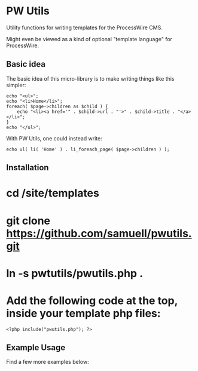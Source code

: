 PW Utils
========

Utility functions for writing templates for the ProcessWire CMS.

Might even be viewed as a kind of optional "template language" for ProcessWire.

Basic idea
----------
The basic idea of this micro-library is to make writing things like this simpler:
````
echo "<ul>";
echo "<li>Home</li>";
foreach( $page->children as $child ) {
    echo "<li><a href='" . $child->url . "'>" . $child->title . "</a></li>";
}
echo "</ul>";
````
With PW Utils, one could instead write:
````
echo ul( li( 'Home' ) . li_foreach_page( $page->children ) );
````

Installation
------------
# cd <processwire-root>/site/templates
# git clone https://github.com/samuell/pwutils.git
# ln -s pwtutils/pwutils.php .
# Add the following code at the top, inside your template php files:

````
<?php include("pwutils.php"); ?>
````

Example Usage
-------------
Find a few more examples below:

